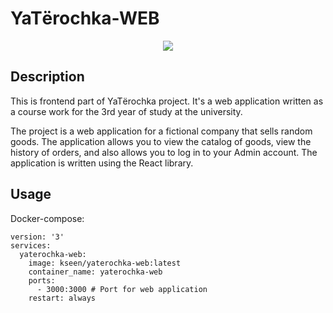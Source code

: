 # YaTёrochka-WEB
<p align="center">
  <img src="https://raw.githubusercontent.com/Kseen715/imgs/main/favicon.ico" />
</p>

## Description
This is frontend part of YaTёrochka project. It's a web application written as a course work for the 3rd year of study at the university. 

The project is a web application for a fictional company that sells random goods. The application allows you to view the catalog of goods, view the history of orders, and also allows you to log in to your Admin account. The application is written using the React library.

## Usage
Docker-compose:
```
version: '3'
services:
  yaterochka-web:
    image: kseen/yaterochka-web:latest
    container_name: yaterochka-web
    ports:
      - 3000:3000 # Port for web application
    restart: always
```